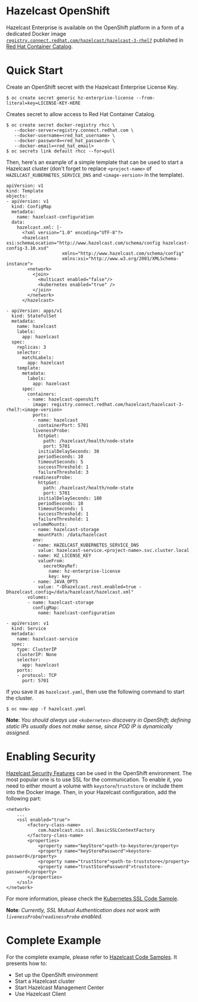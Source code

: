 # Hazelcast OpenShift

Hazelcast Enterprise is available on the OpenShift platform in a form of a dedicated Docker image [`registry.connect.redhat.com/hazelcast/hazelcast-3-rhel7`](https://access.redhat.com/containers/?tab=overview#/registry.connect.redhat.com/hazelcast/hazelcast-3-rhel7) published in [Red Hat Container Catalog](https://access.redhat.com/containers/).

# Quick Start

Create an OpenShift secret with the Hazelcast Enterprise License Key.

    $ oc create secret generic hz-enterprise-license --from-literal=key=LICENSE-KEY-HERE

Creates secret to allow access to Red Hat Container Catalog.

    $ oc create secret docker-registry rhcc \
       --docker-server=registry.connect.redhat.com \
       --docker-username=<red_hat_username> \
       --docker-password=<red_hat_password> \
       --docker-email=<red_hat_email>
    $ oc secrets link default rhcc --for=pull

Then, here's an example of a simple template that can be used to start a Hazelcast cluster (don't forget to replace `<project-name>` of `HAZELCAST_KUBERNETES_SERVICE_DNS` and `<image-version>` in the template).

```
apiVersion: v1
kind: Template
objects:
- apiVersion: v1
  kind: ConfigMap
  metadata:
    name: hazelcast-configuration
  data:
    hazelcast.xml: |-
      <?xml version="1.0" encoding="UTF-8"?>
      <hazelcast xsi:schemaLocation="http://www.hazelcast.com/schema/config hazelcast-config-3.10.xsd"
                     xmlns="http://www.hazelcast.com/schema/config"
                     xmlns:xsi="http://www.w3.org/2001/XMLSchema-instance">
        <network>
          <join>
            <multicast enabled="false"/>
            <kubernetes enabled="true" />
          </join>
        </network>
      </hazelcast>

- apiVersion: apps/v1
  kind: StatefulSet
  metadata:
    name: hazelcast
    labels:
      app: hazelcast
  spec:
    replicas: 3
    selector:
      matchLabels:
        app: hazelcast
    template:
      metadata:
        labels:
          app: hazelcast
      spec:
        containers:
        - name: hazelcast-openshift
          image: registry.connect.redhat.com/hazelcast/hazelcast-3-rhel7:<image-version>
          ports:
          - name: hazelcast
            containerPort: 5701
          livenessProbe:
            httpGet:
              path: /hazelcast/health/node-state
              port: 5701
            initialDelaySeconds: 30
            periodSeconds: 10
            timeoutSeconds: 5
            successThreshold: 1
            failureThreshold: 3
          readinessProbe:
            httpGet:
              path: /hazelcast/health/node-state
              port: 5701
            initialDelaySeconds: 180
            periodSeconds: 10
            timeoutSeconds: 1
            successThreshold: 1
            failureThreshold: 1
          volumeMounts:
          - name: hazelcast-storage
            mountPath: /data/hazelcast
          env:
          - name: HAZELCAST_KUBERNETES_SERVICE_DNS
            value: hazelcast-service.<project-name>.svc.cluster.local
          - name: HZ_LICENSE_KEY
            valueFrom:
              secretKeyRef:
                name: hz-enterprise-license
                key: key
          - name: JAVA_OPTS
            value: "-Dhazelcast.rest.enabled=true -Dhazelcast.config=/data/hazelcast/hazelcast.xml"
        volumes:
        - name: hazelcast-storage
          configMap:
            name: hazelcast-configuration

- apiVersion: v1
  kind: Service
  metadata:
    name: hazelcast-service
  spec:
    type: ClusterIP
    clusterIP: None
    selector:
      app: hazelcast
    ports:
    - protocol: TCP
      port: 5701
```

If you save it as  `hazelcast.yaml`, then use the following command to start the cluster.

    $ oc new-app -f hazelcast.yaml

**Note**: *You should always use `<kubernetes>` discovery in OpenShift; defining static IPs usually does not make sense, since POD IP is dynamically assigned.*

# Enabling Security

[Hazelcast Security Features](https://docs.hazelcast.org/docs/latest/manual/html-single/#security) can be used in the OpenShift environment. The most popular one is to use SSL for the communication. To enable it, you need to either mount a volume with `keystore`/`truststore` or include them into the Docker image. Then, in your Hazelcast configuration, add the following part:

```
<network>
    ...
    <ssl enabled="true">
        <factory-class-name>
            com.hazelcast.nio.ssl.BasicSSLContextFactory
        </factory-class-name>
        <properties>
            <property name="keyStore">path-to-keystore</property>
            <property name="keyStorePassword">keystore-password</property>
            <property name="trustStore">path-to-truststore</property>
            <property name="trustStorePassword">truststore-password</property>
        </properties>
    </ssl>
</network>
```

For more information, please check the [Kubernetes SSL Code Sample](https://github.com/hazelcast/hazelcast-code-samples/tree/master/hazelcast-integration/kubernetes/samples/ssl).

**Note**: *Currently, SSL Mutual Authentication does not work with `livenessProbe`/`readinessProbe` enabled.*

# Complete Example

For the complete example, please refer to [Hazelcast Code Samples](https://github.com/hazelcast/hazelcast-code-samples/tree/master/hazelcast-integration/openshift). It presents how to:
 * Set up the OpenShift environment
 * Start a Hazelcast cluster
 * Start Hazelcast Management Center
 * Use Hazelcast Client

